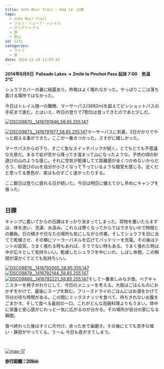 ```yaml
---
title: John Muir Trail – Day 14　日課
tags:
  - John Muir Trail
  - ジョン・ミューア・トレイル
  - ロングトレイル
  - 旅
  - 登山
id: 1131
categories:
  - ライフ
  - 旅
date: 2014-11-24 12:03:43
---
```


**2014年9月9日  Palisade Lakes → 2mile to Pinchot Pass
起床 7:00　気温 2℃**

シュラフカバーの裏に結露あり。昨晩はよく眠れなかった。やっぱりここは落ち着ける場所ではなかった。

今日はトレイル随一の難関、マーサーパス(3682m)を超えてピンショットパスの手前まで進む。とはいえ、昨日の登りで7割位は登ってきたのであと少しだ。

[![DSC09870__1416791946_58.85.255.147](http://mountainboy.boo.jp/wordpress/wp-content/uploads/2014/11/DSC09870__1416791946_58.85.255.147.jpg)](http://mountainboy.boo.jp/wordpress/wp-content/uploads/2014/11/DSC09870__1416791946_58.85.255.147.jpg)

[![DSC09873__1416791977_58.85.255.147](http://mountainboy.boo.jp/wordpress/wp-content/uploads/2014/11/DSC09873__1416791977_58.85.255.147.jpg)](http://mountainboy.boo.jp/wordpress/wp-content/uploads/2014/11/DSC09873__1416791977_58.85.255.147.jpg)マーサーパスに到着。2日がかりでやっと超える事ができた。ここが一番きつかった。さすがに嬉しかった。

マーサパスからの下り、すごく急なスイッチバックが続く。とてもとても不思議な光景だ。まるで岩が空から降ってき溜まって山になったような。子供の頃の砂遊びの山のような感じ。それに空気が乾燥してて距離感が全くつかめないからだろう、砂遊びの山を自分が小さくなって下っているような錯覚を感じる。近くだと思ってる景色が、実はものすごく遠かったりする。

ここ数日は登りに疲れる日が続いた。今日は明日に備えて少し早めにキャンプを張った。

&nbsp;

<span style="font-size: 14pt;">**日課**</span>

キャンプに着いてからの日課はすっかり決まってしまった。荷物を置いたらまずは、体を洗い、洗濯、水汲み。これらは寒くなってからではできないので時間との勝負。日の傾きや日なたの場所も気にしながら作業。そしてシュラフを日に当てて乾燥させ、その横にソーラーパネルを広げてバッテリーを充電。その後はテントの設営。うまく張れる時もあれば、そうでない時もある。うまく張れた時は中が広々として気持ちいい。乾燥したシュラフを中にいれ、しばし休憩。この瞬間が温かくてとても気持ちいい。

[![DSC09876__1416792065_58.85.255.147](http://mountainboy.boo.jp/wordpress/wp-content/uploads/2014/11/DSC09876__1416792065_58.85.255.147.jpg)](http://mountainboy.boo.jp/wordpress/wp-content/uploads/2014/11/DSC09876__1416792065_58.85.255.147.jpg)
[![DSC09879__1416792144_58.85.255.147](http://mountainboy.boo.jp/wordpress/wp-content/uploads/2014/11/DSC09879__1416792144_58.85.255.147.jpg)](http://mountainboy.boo.jp/wordpress/wp-content/uploads/2014/11/DSC09879__1416792144_58.85.255.147.jpg)
[![DSC09880__1416792221_58.85.255.147](http://mountainboy.boo.jp/wordpress/wp-content/uploads/2014/11/DSC09880__1416792221_58.85.255.147.jpg)](http://mountainboy.boo.jp/wordpress/wp-content/uploads/2014/11/DSC09880__1416792221_58.85.255.147.jpg)そして一番楽しみな夕食。ベアキャニスターを椅子がわりにして、今日のメニューを考える。大抵はごはんものにおかずをかけて、最後にスープを飲む。フリーズドライのごはんにはお湯をかけて15分の待ち時間がある。この間にミックスナッツを食べて、待ちきれないお腹をごまかす。そして食べる最初の一口、これがどんな高級料理よりもうまい。体中に栄養と安心感がじわっと一気に広がるのが分かる。その場所が自分の家になる瞬間。

食べ終わった後はすぐに片付け、余った水で歯磨き。その後にとても苦手な暗い・静寂がやってくる。うーん 今日も夜がきてしまう。

&nbsp;

[![map-17](http://mountainboy.boo.jp/wordpress/wp-content/uploads/2014/11/map-17.png)](http://mountainboy.boo.jp/wordpress/wp-content/uploads/2014/11/map-17.png)

**<span style="background-color: #d5d5d5;">歩行距離：20km</span>**